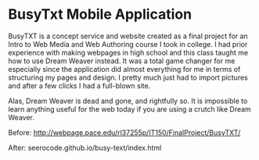 # BusyTxt Mobile Application

BusyTXT is a concept service and website created as a final project for an Intro to Web Media and Web Authoring course I took in college. I had prior experience with making webpages in high school and this class taught me how to use Dream Weaver instead. It was a total game changer for me especially since the application did almost everything for me in terms of structuring my pages and design. I pretty much just had to import pictures and after a few clicks I had a full-blown site.

Alas, Dream Weaver is dead and gone, and rightfully so. It is impossible to learn anything useful for the web today if you are using a crutch like Dream Weaver. 

Before: http://webpage.pace.edu/rl37255p/IT150/FinalProject/BusyTXT/

After: seerocode.github.io/busy-text/index.html
